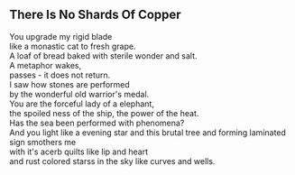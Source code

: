 There Is No Shards Of Copper
----------------------------
You upgrade my rigid blade  
like a monastic cat to fresh grape.  
A loaf of bread baked with sterile wonder and salt.  
A metaphor wakes,  
passes - it does not return.  
I saw how stones are performed  
by the wonderful old warrior's medal.  
You are the forceful lady of a elephant,  
the spoiled ness of the ship, the power of the heat.  
Has the sea been performed with phenomena?  
And you light like a evening star and this brutal tree and forming laminated sign smothers me  
with it's acerb quilts like lip and heart  
and rust colored starss in the sky like curves and wells.  
